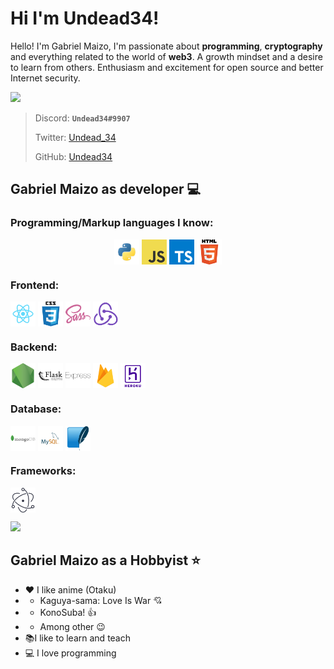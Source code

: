 # Hi I'm Undead34!

Hello! I'm Gabriel Maizo, I'm passionate about **programming**, **cryptography** and everything related to the world of **web3**.
A growth mindset and a desire to learn from others.
Enthusiasm and excitement for open source and better Internet security. 

![](https://discord.c99.nl/widget/theme-5/833091740134801458.png)
> Discord: **`Undead34#9907`** 
> 
> Twitter: [Undead_34](https://twitter.com/Undead_34) 
> 
> GitHub: [Undead34](https://github.com/Undead34) 

## Gabriel Maizo as developer 💻
### Programming/Markup languages I know:
<div align="center"> 
  <img align="center" alt="Python" width="40px" src="https://raw.githubusercontent.com/github/explore/master/topics/python/python.png" />
   <img align="center" alt="JavaScript" width="40px" src="https://raw.githubusercontent.com/github/explore/master/topics/javascript/javascript.png" />
  <img align="center" alt="TypeScript" width="40px" src="https://raw.githubusercontent.com/github/explore/master/topics/typescript/typescript.png" />
  <img align="center" alt="HTML5" width="40px" src="https://raw.githubusercontent.com/github/explore/master/topics/html/html.png" />
</div>

### Frontend:
  <img align="center" alt="React" width="40px" src="https://raw.githubusercontent.com/github/explore/master/topics/react/react.png" />
  <img align="center" alt="CSS" width="40px" src="https://raw.githubusercontent.com/github/explore/master/topics/css/css.png" />
  <img align="center" alt="SASS" width="40px" src="https://raw.githubusercontent.com/github/explore/master/topics/sass/sass.png" />
  <img align="center" alt="Redux" width="40px" src="https://raw.githubusercontent.com/github/explore/master/topics/redux/redux.png" />

### Backend:
  <img align="center" alt="Node.js" width="40px" src="https://raw.githubusercontent.com/github/explore/master/topics/nodejs/nodejs.png" />
  <img align="center" alt="Flask" width="40px" src="https://raw.githubusercontent.com/github/explore/master/topics/flask/flask.png" />
  <img align="center" alt="Express" width="40px" src="https://raw.githubusercontent.com/github/explore/master/topics/express/express.png" />
  <img align="center" alt="Firebase" width="40px" src="https://raw.githubusercontent.com/github/explore/master/topics/firebase/firebase.png" />
  <img align="center" alt="Heroku" width="40px" src="https://raw.githubusercontent.com/github/explore/master/topics/heroku/heroku.png" />
  
### Database:
 <img align="center" alt="MongoDB" width="40px" src="https://raw.githubusercontent.com/github/explore/master/topics/mongodb/mongodb.png" />
 <img align="center" alt="MySQL" width="40px" src="https://raw.githubusercontent.com/github/explore/master/topics/mysql/mysql.png" />
 <img align="center" alt="SQLite" width="40px" src="https://raw.githubusercontent.com/github/explore/master/topics/sqlite/sqlite.png" />

### Frameworks:
  <img align="center" alt="Electron" width="40px" src="https://raw.githubusercontent.com/github/explore/master/topics/electron/electron.png" />

<br/>

[![](https://github-readme-stats.vercel.app/api?username=Undead34&show_icons=true&layout=compact&theme=ligth&count_private=true)](https://github.com/Undead34)

## Gabriel Maizo as a Hobbyist ⭐️
- ❤️ I like anime (Otaku)
- - Kaguya-sama: Love Is War 💘
- - KonoSuba! 👍
- - Among other 😉
- 📚I like to learn and teach
- 💻 I love programming
